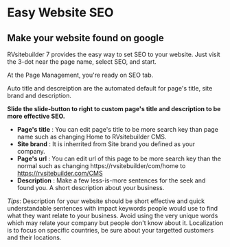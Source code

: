 # Easy Website SEO

## Make your website found on google

RVsitebuilder 7 provides the easy way to set SEO to your website. Just visit the 3-dot near the page name, select SEO, and start.

At the Page Management, you're ready on SEO tab.

Auto title and descreiption are the automated default for page's title, site brand and description.

**Slide the slide-button to right to custom page's title and description to be more effective SEO.**
- **Page's title** : You can edit page's title to be more search key than page name such as changing Home to RVsitebuilder CMS.
- **Site brand** : It is inherrited from Site brand you defined as your company.
- **Page's url** : You can edit url of this page to be more search key than the normal such as changing https://rvsitebuilder/com/home to https://rvsitebuilder.com/CMS
- **Description** : Make a few less-is-more sentences for the seek and found you. A short description about your business.

*Tips*: Description for your website should be short effective and quick understandable sentences with impact keywords people would use to find what they want relate to your business. Avoid using the very unique words which may relate your company but people don't know about it. Localization is to focus on specific countries, be sure about your targetted customers and their locations.
